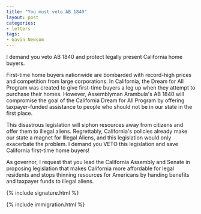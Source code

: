 ```yaml
---
title: "You must veto AB 1840"
layout: post
categories:
- letters
tags:
- Gavin Newsom
---
```


I demand you veto AB 1840 and protect legally present California home buyers.

First-time home buyers nationwide are bombarded with record-high prices and competition from large corporations. In California, the Dream for All Program was created to give first-time buyers a leg up when they attempt to purchase their homes. However, Assemblyman Arambula's AB 1840 will compromise the goal of the California Dream for All Program by offering taxpayer-funded assistance to people who should not be in our state in the first place.

This disastrous legislation will siphon resources away from citizens and offer them to illegal aliens. Regrettably, California's policies already make our state a magnet for Illegal Aliens, and this legislation would only exacerbate the problem. I demand you VETO this legislation and save California first-time home buyers!

As governor, I request that you lead the California Assembly and Senate in proposing legislation that makes California more affordable for legal residents and stops thinning resources for Americans by handing benefits and taxpayer funds to illegal aliens.

{% include signature.html %}

{% include immigration.html %}
